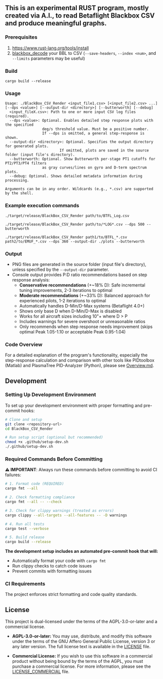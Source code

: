 ## This is an experimental RUST program, mostly created via A.I., to read Betaflight Blackbox CSV and produce meaningful graphs.

### Prerequisites

1. https://www.rust-lang.org/tools/install
2. [blackbox_decode](https://github.com/betaflight/blackbox-tools) your BBL to CSV (`--save-headers`, `--index <num>`, and `--limits` parameters may be useful)

### Build

```shell
cargo build --release
```

### Usage
```shell
Usage: ./BlackBox_CSV_Render <input_file1.csv> [<input_file2.csv> ...] [--dps <value>] [--output-dir <directory>] [--butterworth] [--debug]
  <input_fileX.csv>: Path to one or more input CSV log files (required).
  --dps <value>: Optional. Enables detailed step response plots with the specified
                 deg/s threshold value. Must be a positive number.
                 If --dps is omitted, a general step-response is shown.
  --output-dir <directory>: Optional. Specifies the output directory for generated plots.
                         If omitted, plots are saved in the source folder (input file's directory).
  --butterworth: Optional. Show Butterworth per-stage PT1 cutoffs for PT2/PT3/PT4 filters
                 as gray curves/lines on gyro and D-term spectrum plots.
  --debug: Optional. Shows detailed metadata information during processing.

Arguments can be in any order. Wildcards (e.g., *.csv) are supported by the shell.
```
### Example execution commands
```shell
./target/release/BlackBox_CSV_Render path/to/BTFL_Log.csv
```
```shell
./target/release/BlackBox_CSV_Render path/to/*LOG*.csv --dps 500 --butterworth
```
```shell
./target/release/BlackBox_CSV_Render path1/to/BTFL_*.csv path2/to/EMUF_*.csv --dps 360 --output-dir ./plots --butterworth
```

### Output
- PNG files are generated in the source folder (input file's directory), unless specified by the `--output-dir` parameter.
- Console output provides P:D ratio recommendations based on step response analysis:
  - **Conservative recommendations** (+~18% D): Safe incremental tuning improvements, 2-3 iterations to optimal
  - **Moderate recommendations** (+~33% D): Balanced approach for experienced pilots, 1-2 iterations to optimal
  - Automatically handles D-Min/D-Max systems (Betaflight 4.0+)
  - Shows only base D when D-Min/D-Max is disabled
  - Works for all aircraft sizes including 10"+ where D > P
  - Includes warnings for severe overshoot or unreasonable ratios
  - Only recommends when step response needs improvement (skips optimal Peak 1.05-1.10 or acceptable Peak 0.95-1.04)

### Code Overview

For a detailed explanation of the program's functionality, especially the step-response calculation and comparison with other tools like PIDtoolbox (Matlab) and PlasmaTree PID-Analyzer (Python), please see [Overview.md](Overview.md).

## Development

### Setting Up Development Environment

To set up your development environment with proper formatting and pre-commit hooks:

```bash
# Clone and setup
git clone <repository-url>
cd BlackBox_CSV_Render

# Run setup script (optional but recommended)
chmod +x .github/setup-dev.sh
./.github/setup-dev.sh
```

### Required Commands Before Committing

**⚠️ IMPORTANT**: Always run these commands before committing to avoid CI failures:

```bash
# 1. Format code (REQUIRED)
cargo fmt --all

# 2. Check formatting compliance
cargo fmt --all -- --check

# 3. Check for clippy warnings (treated as errors)
cargo clippy --all-targets --all-features -- -D warnings

# 4. Run all tests
cargo test --verbose

# 5. Build release
cargo build --release
```

**The development setup includes an automated pre-commit hook that will:**
- Automatically format your code with `cargo fmt`
- Run clippy checks to catch code issues
- Prevent commits with formatting issues

### CI Requirements

The project enforces strict formatting and code quality standards.

## License

This project is dual-licensed under the terms of the AGPL-3.0-or-later and a commercial license.

- **AGPL-3.0-or-later:** You may use, distribute, and modify this software under the terms of the GNU Affero General Public License, version 3 or any later version. The full license text is available in the [LICENSE](LICENSE) file.

- **Commercial License:** If you wish to use this software in a commercial product without being bound by the terms of the AGPL, you must purchase a commercial license. For more information, please see the [LICENSE_COMMERCIAL](LICENSE_COMMERCIAL) file.
